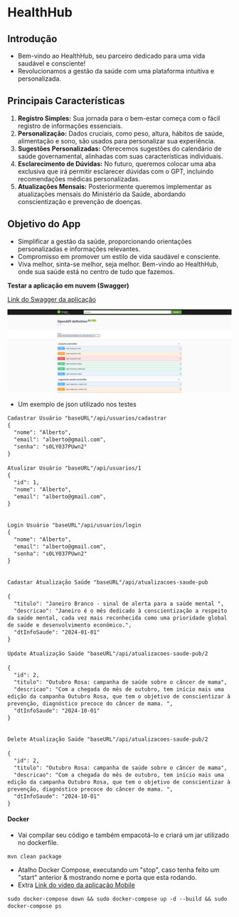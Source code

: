 # HealthHub

## Introdução

* Bem-vindo ao HealthHub, seu parceiro dedicado para uma vida saudável e consciente!
* Revolucionamos a gestão da saúde com uma plataforma intuitiva e personalizada.

## Principais Características

1. **Registro Simples:**
   Sua jornada para o bem-estar começa com o fácil registro de informações essenciais.
2. **Personalização:**
   Dados cruciais, como peso, altura, hábitos de saúde, alimentação e sono, são usados para personalizar sua experiência.
3. **Sugestões Personalizadas:**
   Oferecemos sugestões do calendário de saúde governamental, alinhadas com suas características individuais.
4. **Esclarecimento de Dúvidas:**
   No futuro, queremos colocar uma aba exclusiva que irá permitir esclarecer dúvidas com o GPT, incluindo recomendações médicas personalizadas.
5. **Atualizações Mensais:**
   Posteriormente queremos implementar as atualizações mensais do Ministério da Saúde, abordando conscientização e prevenção de doenças.

## Objetivo do App

* Simplificar a gestão da saúde, proporcionando orientações personalizadas e informações relevantes.
* Compromisso em promover um estilo de vida saudável e consciente.
* Viva melhor, sinta-se melhor, seja melhor. Bem-vindo ao HealthHub, onde sua saúde está no centro de tudo que fazemos.


**Testar a aplicação em nuvem (Swagger)**

[Link do Swagger da aplicação](https://spring-fiap.azurewebsites.net/swagger-ui/index.html)

![alt text](./1.png)


- Um exemplo de json utilizado nos testes
  
```
Cadastrar Usuário "baseURL"/api/usuarios/cadastrar
{
  "nome": "Alberto",
  "email": "alberto@gmail.com",
  "senha": "s0LY037PUwn2"
}

Atualizar Usuário "baseURL"/api/usuarios/1
{
  "id": 1,
  "nome": "Alberto",
  "email": "alberto@gmail.com",
}


Login Usuário "baseURL"/api/usuarios/login
{
  "nome": "Alberto",
  "email": "alberto@gmail.com",
  "senha": "s0LY037PUwn2"
}


Cadastar Atualização Saúde "baseURL"/api/atualizacoes-saude-pub

{
  "titulo": "Janeiro Branco - sinal de alerta para a saúde mental ",
  "descricao": "Janeiro é o mês dedicado à conscientização a respeito da saúde mental, cada vez mais reconhecida como uma prioridade global de saúde e desenvolvimento econômico.",
  "dtInfoSaude": "2024-01-01"
}

Update Atualização Saúde "baseURL"/api/atualizacoes-saude-pub/2

{
  "id": 2,
  "titulo": "Outubro Rosa: campanha de saúde sobre o câncer de mama",
  "descricao": "Com a chegada do mês de outubro, tem início mais uma edição da campanha Outubro Rosa, que tem o objetivo de conscientizar à prevenção, diagnóstico precoce do câncer de mama. ",
  "dtInfoSaude": "2024-10-01"
}


Delete Atualização Saúde "baseURL"/api/atualizacoes-saude-pub/2

{
  "id": 2,
  "titulo": "Outubro Rosa: campanha de saúde sobre o câncer de mama",
  "descricao": "Com a chegada do mês de outubro, tem início mais uma edição da campanha Outubro Rosa, que tem o objetivo de conscientizar à prevenção, diagnóstico precoce do câncer de mama. ",
  "dtInfoSaude": "2024-10-01"
}

```
#### Docker

- Vai compilar seu código e também empacotá-lo e criará um jar utilizado no dockerfile.
```
mvn clean package

```
- Atalho Docker Compose, executando um "stop", caso tenha feito um "start" anterior & mostrando nome e porta que esta rodando.
- Extra [Link do video da aplicação Mobile](https://drive.google.com/file/d/1CzgH3VgIX1sij66K4sAc7_AglflAehjG/view)
```
sudo docker-compose down && sudo docker-compose up -d --build && sudo docker-compose ps

```

